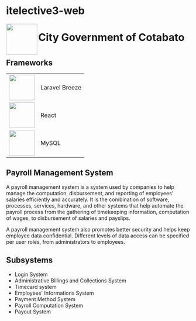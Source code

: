 # itelective3-web

<img src="https://user-images.githubusercontent.com/107229394/209252585-ac3c7a21-9bc3-42d8-890d-c842e3043042.jpg" align="left" height="85px" width="85px">

# City Government of Cotabato

#

## Frameworks

<table>
  <tr>
    <td><img src="https://upload.wikimedia.org/wikipedia/commons/thumb/9/9a/Laravel.svg/1200px-Laravel.svg.png" align="center" height="70px" width="70px"></td>
    <td>Laravel Breeze</td>
  </tr>
  <tr>
    <td><img src="https://upload.wikimedia.org/wikipedia/commons/thumb/a/a7/React-icon.svg/2300px-React-icon.svg.png" align="center" height="70px" width="70px"></td>
    <td>React</td>
  </tr>
  <tr>
    <td><img src="https://1000logos.net/wp-content/uploads/2020/08/MySQL-Logo.png" align="center" height="70px" width="70px"></td>
    <td>MySQL</td>
  </tr>
</table>

## Payroll Management System

A payroll management system is a system used by companies to help manage the computation, disbursement, and reporting of employees’ salaries efficiently and accurately. It is the combination of software, processes, services, hardware, and other systems that help automate the payroll process from the gathering of timekeeping information, computation of wages, to disbursement of salaries and payslips.

A payroll management system also promotes better security and helps keep employee data confidential. Different levels of data access can be specified per user roles, from administrators to employees.

## Subsystems

* Login System
* Administrative Billings and Collections System
* Timecard system
* Employees' Informations System
* Payment Method System
* Payroll Computation System
* Payout System
